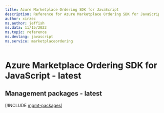 ```yaml
---
title: Azure Marketplace Ordering SDK for JavaScript
description: Reference for Azure Marketplace Ordering SDK for JavaScript
author: xirzec
ms.author: jeffish
ms.data: 11/15/2022
ms.topic: reference
ms.devlang: javascript
ms.service: marketplaceordering
---
```

# Azure Marketplace Ordering SDK for JavaScript - latest

## Management packages - latest
[!INCLUDE [mgmt-packages](marketplace-ordering-mgmt-index.md)]